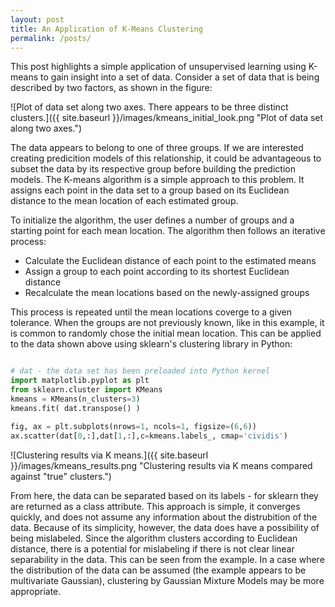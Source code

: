 ```yaml
---
layout: post
title: An Application of K-Means Clustering
permalink: /posts/
---
```


This post highlights a simple application of unsupervised learning using K-means to gain insight into a set of data. Consider a set of data that is being described by two factors, as shown in the figure:

![Plot of data set along two axes. There appears to be three distinct clusters.]({{ site.baseurl }}/images/kmeans_initial_look.png "Plot of data set along two axes.")

The data appears to belong to one of three groups. If we are interested creating predicition models of this relationship, it could be advantageous to subset the data by its respective group before building the prediction models. The K-means algorithm is a simple approach to this problem. It assigns each point in the data set to a group based on its Euclidean distance to the mean location of each estimated group. 

To initialize the algorithm, the user defines a number of groups and a starting point for each mean location. The algorithm then follows an iterative process:

- Calculate the Euclidean distance of each point to the estimated means
- Assign a group to each point according to its shortest Euclidean distance
- Recalculate the mean locations based on the newly-assigned groups

This process is repeated until the mean locations coverge to a given tolerance. When the groups are not previously known, like in this example, it is common to randomly chose the initial mean location. This can be applied to the data shown above using sklearn's clustering library in Python:

```Python code

# dat - the data set has been preloaded into Python kernel
import matplotlib.pyplot as plt
from sklearn.cluster import KMeans
kmeans = KMeans(n_clusters=3)
kmeans.fit( dat.transpose() )

fig, ax = plt.subplots(nrows=1, ncols=1, figsize=(6,6))
ax.scatter(dat[0,:],dat[1,:],c=kmeans.labels_, cmap='cividis')
```

![Clustering results via K means.]({{ site.baseurl }}/images/kmeans_results.png "Clustering results via K means compared against "true" clusters.")

From here, the data can be separated based on its labels - for sklearn they are returned as a class attribute. This approach is simple, it converges quickly, and does not assume any information about the distrubition of the data. Because of its simplicity, however, the data does have a possibility of being mislabeled. Since the algorithm clusters according to Euclidean distance, there is a potential for mislabeling if there is not clear linear separability in the data. This can be seen from the example. In a case where the distribution of the data can be assumed (the example appears to be multivariate Gaussian), clustering by Gaussian Mixture Models may be more appropriate.
